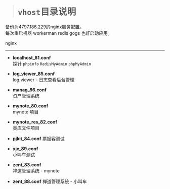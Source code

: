 > # `vhost`目录说明 
备份为4797.186.229的nginx服务配置。  
每次重启机器 workerman redis gogs 也好启动应用。  

nginx

------------

- **localhost_81.conf**   
探针 `phpinfo` `RedisMyAdmin` `phpMyAdmin` 

- **log_viewer_85.conf**  
log.viewer - 日志查看后台管理

- **manag_86.conf**  
资产管理系统

- **mynote_80.conf**  
mynote 项目

- **mynote_res_82.conf**  
类库文件项目

- **pjkit_84.conf**
票据客测试

- **xjc_89.conf**  
小叫车测试

- **zent_83.conf**  
禅道管理系统 - mynote

- **zent_88.conf**
禅道管理系统 - 小叫车